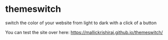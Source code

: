 # themeswitch
switch the color of your website from light to dark with a click of a button

You can test the site over here: https://mallickrishiraj.github.io/themeswitch/
